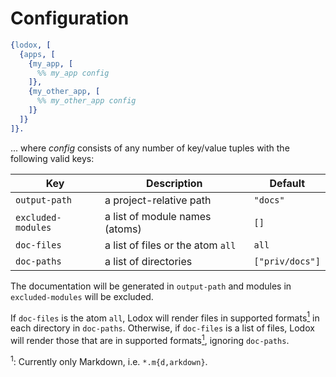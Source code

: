 # Configuration

```erlang
{lodox, [
  {apps, [
    {my_app, [
      %% my_app config
    ]},
    {my_other_app, [
      %% my_other_app config
    ]}
  ]}
]}.
```

... where *config* consists of any number of key/value tuples with the following
valid keys:


| **Key**            | **Description**                   | **Default**     |
|--------------------|-----------------------------------|-----------------|
| `output-path`      | a project-relative path           | `"docs"`        |
| `excluded-modules` | a list of module names (atoms)    | `[]`            |
| `doc-files`        | a list of files or the atom `all` | `all`           |
| `doc-paths`        | a list of directories             | `["priv/docs"]` |

The documentation will be generated in `output-path`
and modules in `excluded-modules` will be excluded.

If `doc-files` is the atom `all`, Lodox will render files in supported
formats[<sup>1</sup>][1] in each directory in `doc-paths`. Otherwise, if
`doc-files` is a list of files, Lodox will render those that are in supported
formats[<sup>1</sup>][1], ignoring `doc-paths`.

<a id="footnote-supported-formats"></a>

<sup>1</sup>: Currently only Markdown, i.e. `*.m{d,arkdown}`.

[1]: #footnote-supported-formats
